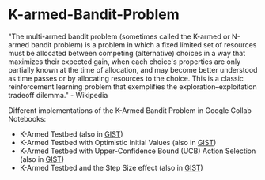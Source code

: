 # K-armed-Bandit-Problem

"The multi-armed bandit problem (sometimes called the K-armed or N-armed bandit problem) is a problem in which a fixed limited set of resources must be allocated between competing (alternative) choices in a way that maximizes their expected gain, when each choice's properties are only partially known at the time of allocation, and may become better understood as time passes or by allocating resources to the choice. This is a classic reinforcement learning problem that exemplifies the exploration–exploitation tradeoff dilemma." - Wikipedia


Different implementations of the K-Armed Bandit Problem in Google Collab Notebooks:
* K-Armed Testbed (also in [GIST](https://gist.github.com/juanmadlg/bc25bc44af651d2dde48b708c2af87d9))
* K-Armed Testbed with Optimistic Initial Values (also in [GIST](https://gist.github.com/juanmadlg/1aedc22ca5fead9deae902509fe417bd))
* K-Armed Testbed with Upper-Confidence Bound (UCB) Action Selection (also in [GIST](https://gist.github.com/juanmadlg/3b038787de96454b175f25087292a0da))
* K-Armed Testbed and the Step Size effect (also in [GIST](https://gist.github.com/juanmadlg/e2759e868565a255e40f2577cf1ca349))
